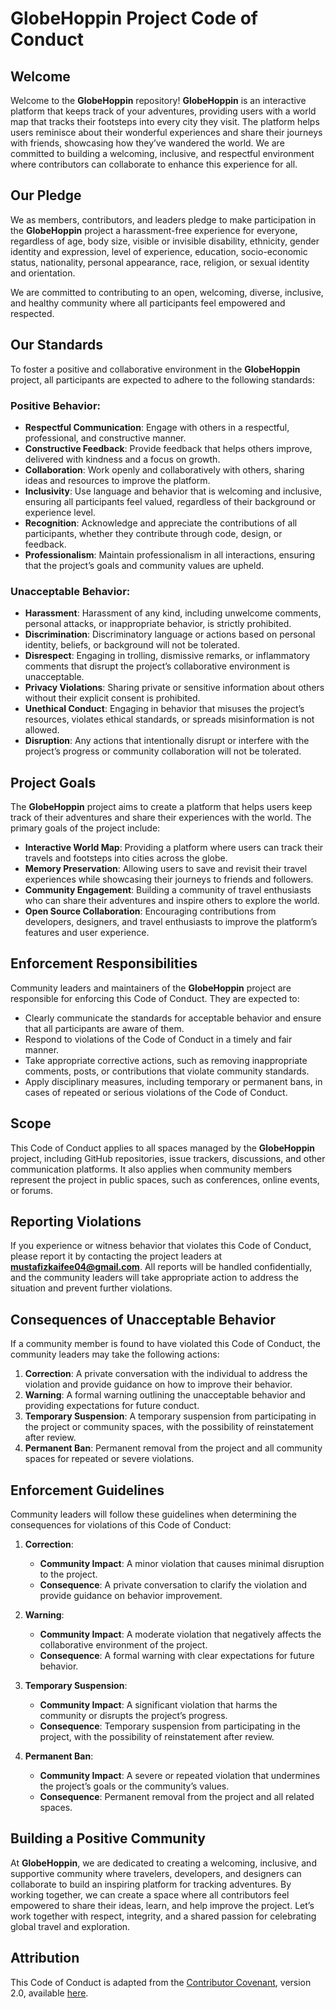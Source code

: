 # GlobeHoppin Project Code of Conduct

## Welcome

Welcome to the **GlobeHoppin** repository! **GlobeHoppin** is an interactive platform that keeps track of your adventures, providing users with a world map that tracks their footsteps into every city they visit. The platform helps users reminisce about their wonderful experiences and share their journeys with friends, showcasing how they’ve wandered the world. We are committed to building a welcoming, inclusive, and respectful environment where contributors can collaborate to enhance this experience for all.

## Our Pledge

We as members, contributors, and leaders pledge to make participation in the **GlobeHoppin** project a harassment-free experience for everyone, regardless of age, body size, visible or invisible disability, ethnicity, gender identity and expression, level of experience, education, socio-economic status, nationality, personal appearance, race, religion, or sexual identity and orientation.

We are committed to contributing to an open, welcoming, diverse, inclusive, and healthy community where all participants feel empowered and respected.

## Our Standards

To foster a positive and collaborative environment in the **GlobeHoppin** project, all participants are expected to adhere to the following standards:

### Positive Behavior:
- **Respectful Communication**: Engage with others in a respectful, professional, and constructive manner.
- **Constructive Feedback**: Provide feedback that helps others improve, delivered with kindness and a focus on growth.
- **Collaboration**: Work openly and collaboratively with others, sharing ideas and resources to improve the platform.
- **Inclusivity**: Use language and behavior that is welcoming and inclusive, ensuring all participants feel valued, regardless of their background or experience level.
- **Recognition**: Acknowledge and appreciate the contributions of all participants, whether they contribute through code, design, or feedback.
- **Professionalism**: Maintain professionalism in all interactions, ensuring that the project’s goals and community values are upheld.

### Unacceptable Behavior:
- **Harassment**: Harassment of any kind, including unwelcome comments, personal attacks, or inappropriate behavior, is strictly prohibited.
- **Discrimination**: Discriminatory language or actions based on personal identity, beliefs, or background will not be tolerated.
- **Disrespect**: Engaging in trolling, dismissive remarks, or inflammatory comments that disrupt the project’s collaborative environment is unacceptable.
- **Privacy Violations**: Sharing private or sensitive information about others without their explicit consent is prohibited.
- **Unethical Conduct**: Engaging in behavior that misuses the project’s resources, violates ethical standards, or spreads misinformation is not allowed.
- **Disruption**: Any actions that intentionally disrupt or interfere with the project’s progress or community collaboration will not be tolerated.

## Project Goals

The **GlobeHoppin** project aims to create a platform that helps users keep track of their adventures and share their experiences with the world. The primary goals of the project include:

- **Interactive World Map**: Providing a platform where users can track their travels and footsteps into cities across the globe.
- **Memory Preservation**: Allowing users to save and revisit their travel experiences while showcasing their journeys to friends and followers.
- **Community Engagement**: Building a community of travel enthusiasts who can share their adventures and inspire others to explore the world.
- **Open Source Collaboration**: Encouraging contributions from developers, designers, and travel enthusiasts to improve the platform’s features and user experience.

## Enforcement Responsibilities

Community leaders and maintainers of the **GlobeHoppin** project are responsible for enforcing this Code of Conduct. They are expected to:

- Clearly communicate the standards for acceptable behavior and ensure that all participants are aware of them.
- Respond to violations of the Code of Conduct in a timely and fair manner.
- Take appropriate corrective actions, such as removing inappropriate comments, posts, or contributions that violate community standards.
- Apply disciplinary measures, including temporary or permanent bans, in cases of repeated or serious violations of the Code of Conduct.

## Scope

This Code of Conduct applies to all spaces managed by the **GlobeHoppin** project, including GitHub repositories, issue trackers, discussions, and other communication platforms. It also applies when community members represent the project in public spaces, such as conferences, online events, or forums.

## Reporting Violations

If you experience or witness behavior that violates this Code of Conduct, please report it by contacting the project leaders at **mustafizkaifee04@gmail.com**. All reports will be handled confidentially, and the community leaders will take appropriate action to address the situation and prevent further violations.

## Consequences of Unacceptable Behavior

If a community member is found to have violated this Code of Conduct, the community leaders may take the following actions:

1. **Correction**: A private conversation with the individual to address the violation and provide guidance on how to improve their behavior.
2. **Warning**: A formal warning outlining the unacceptable behavior and providing expectations for future conduct.
3. **Temporary Suspension**: A temporary suspension from participating in the project or community spaces, with the possibility of reinstatement after review.
4. **Permanent Ban**: Permanent removal from the project and all community spaces for repeated or severe violations.

## Enforcement Guidelines

Community leaders will follow these guidelines when determining the consequences for violations of this Code of Conduct:

1. **Correction**:
   - **Community Impact**: A minor violation that causes minimal disruption to the project.
   - **Consequence**: A private conversation to clarify the violation and provide guidance on behavior improvement.

2. **Warning**:
   - **Community Impact**: A moderate violation that negatively affects the collaborative environment of the project.
   - **Consequence**: A formal warning with clear expectations for future behavior.

3. **Temporary Suspension**:
   - **Community Impact**: A significant violation that harms the community or disrupts the project’s progress.
   - **Consequence**: Temporary suspension from participating in the project, with the possibility of reinstatement after review.

4. **Permanent Ban**:
   - **Community Impact**: A severe or repeated violation that undermines the project’s goals or the community’s values.
   - **Consequence**: Permanent removal from the project and all related spaces.

## Building a Positive Community

At **GlobeHoppin**, we are dedicated to creating a welcoming, inclusive, and supportive community where travelers, developers, and designers can collaborate to build an inspiring platform for tracking adventures. By working together, we can create a space where all contributors feel empowered to share their ideas, learn, and help improve the project. Let’s work together with respect, integrity, and a shared passion for celebrating global travel and exploration.

## Attribution

This Code of Conduct is adapted from the [Contributor Covenant](https://www.contributor-covenant.org), version 2.0, available [here](https://www.contributor-covenant.org/version/2/0/code_of_conduct.html).
